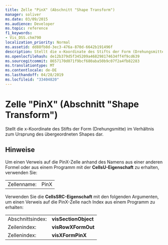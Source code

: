 ```yaml
---
title: Zelle "PinX" (Abschnitt "Shape Transform")
manager: soliver
ms.date: 03/09/2015
ms.audience: Developer
ms.topic: reference
f1_keywords:
- Vis_DSS.chm790
localization_priority: Normal
ms.assetid: dd88fb8d-3ec3-476a-870d-6642b191496f
description: Stellt die x-Koordinate des Stifts der Form (Drehungsmitte) im Verhältnis zum Ursprung des übergeordneten Shapes dar.
ms.openlocfilehash: de12b379d5f345209a468298174634ff4f9cd639
ms.sourcegitcommit: 8657170d071f9bcf680aba50b9c07f2a4fb82283
ms.translationtype: MT
ms.contentlocale: de-DE
ms.lasthandoff: 04/28/2019
ms.locfileid: "33404820"
---
```

# <a name="pinx-cell-shape-transform-section"></a>Zelle "PinX" (Abschnitt "Shape Transform")

Stellt  die x-Koordinate des Stifts der Form (Drehungsmitte) im Verhältnis zum Ursprung des übergeordneten Shapes dar. 
  
## <a name="remarks"></a>Hinweise

Um einen Verweis auf die PinX-Zelle anhand des Namens aus einer anderen Formel oder aus einem Programm mit der **CellsU-Eigenschaft** zu erhalten, verwenden Sie: 
  
|||
|:-----|:-----|
| Zellenname:  <br/> | PinX  <br/> |
   
Verwenden Sie die **CellsSRC-Eigenschaft** mit den folgenden Argumenten, um einen Verweis auf die PinX-Zelle nach Index aus einem Programm zu erhalten: 
  
|||
|:-----|:-----|
| Abschnittsindex:  <br/> |**visSectionObject** <br/> |
| Zeilenindex:  <br/> |**visRowXFormOut** <br/> |
| Zellenindex:  <br/> |**visXFormPinX** <br/> |
   

